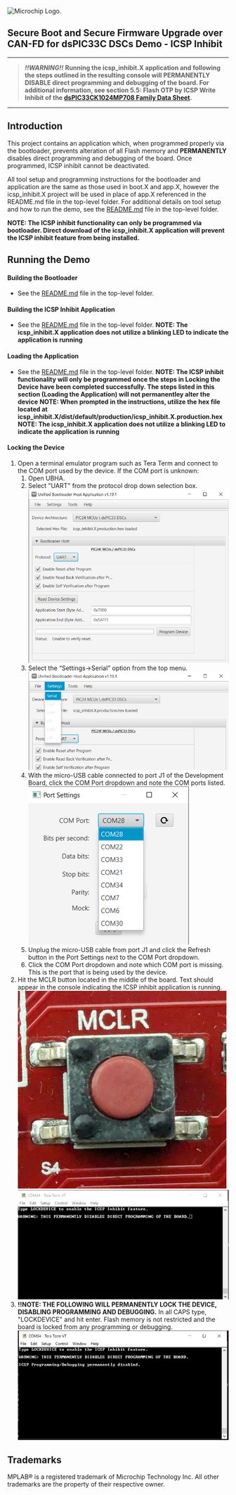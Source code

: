 <picture>
    <source media="(prefers-color-scheme: dark)" srcset="../images/microchip_logo_white_red.png">
	<source media="(prefers-color-scheme: light)" srcset="../images/microchip_logo_black_red.png">
    <img alt="Microchip Logo." src="../images/microchip_logo_black_red.png">
</picture>

## Secure Boot and Secure Firmware Upgrade over CAN-FD for dsPIC33C DSCs Demo - ICSP Inhibit
---
> **_!!WARNING!!_** 
**Running the icsp_inhibit.X application and following the steps outlined in the resulting console will PERMANENTLY DISABLE direct programming and debugging of the board. For additional information, see section 5.5: Flash OTP by ICSP Write Inhibit of the [dsPIC33CK1024MP708 Family Data Sheet](https://ww1.microchip.com/downloads/aemDocuments/documents/MCU16/ProductDocuments/DataSheets/dsPIC33CK1024MP710-Family-Data-Sheet-DS70005496.pdf).**

---

## Introduction
This project contains an application which, when programmed properly via the bootloader, prevents alteration of all Flash memory and **PERMANENTLY** disables direct programming and debugging of the board. Once programmed, ICSP inhibit cannot be deactivated. 

All tool setup and programming instructions for the bootloader and application are the same as those used in boot.X and app.X, however the icsp_inhibit.X project will be used in place of app.X referenced in the README.md file in the top-level folder. For additional details on tool setup and how to run the demo, see the [README.md](../README.md) file in the top-level folder. 

**NOTE: The ICSP inhibit functionality can only be programmed via bootloader. Direct download of the icsp_inhibit.X application will prevent the ICSP inhibit feature from being installed.**

## Running the Demo

#### Building the Bootloader
* See the [README.md](../README.md) file in the top-level folder. 
    
#### Building the ICSP Inhibit Application
* See the [README.md](../README.md) file in the top-level folder. **NOTE: The icsp_inhibit.X application does not utilize a blinking LED to indicate the application is running** 

#### Loading the Application
* See the [README.md](../README.md) file in the top-level folder. 
**NOTE: The ICSP inhibit functionality will only be programmed once the steps in Locking the Device have been completed successfully. The steps listed in this section (Loading the Application) will not permanentley alter the device**
**NOTE: When prompted in the instructions, utilize the hex file located at icsp_inhibit.X/dist/default/production/icsp_inhibit.X.production.hex**
**NOTE: The icsp_inhibit.X application does not utilize a blinking LED to indicate the application is running** 

#### Locking the Device
1. Open a terminal emulator program such as Tera Term and connect to the COM port used by the device. If the COM port is unknown: 
    1. Open UBHA.
    2. Select "UART" from the protocol drop down selection box.<br>
    ![UBHA UART](./images/UBHA_UART.png)
    3. Select the “Settings->Serial” option from the top menu.<br>
    ![Serial Settings](./images/UBHA_Settings.png)
    4. With the micro-USB cable connected to port J1 of the Development Board, click the COM Port dropdown and note the COM ports listed.<br>
    ![COM Ports](./images/UBHA_COM_Ports.png)
    5. Unplug the micro-USB cable from port J1 and click the Refresh button in the Port Settings next to the COM Port dropdown.
    6. Click the COM Port dropdown and note which COM port is missing. This is the port that is being used by the device. 
2. Hit the MCLR button located in the middle of the board. Text should appear in the console indicating the ICSP inhibit application is running. <br>
![MCLR Button](./images/MCLR_Button.png)
![ICSP Program Start](./images/ICSP_Start_Screen.png)
3. **!!NOTE: THE FOLLOWING WILL PERMANENTLY LOCK THE DEVICE, DISABLING PROGRAMMING AND DEBUGGING.** In all CAPS type, "LOCKDEVICE" and hit enter. Flash memory is not restricted and the board is locked from any programming or debugging. <br>
![ICSP Locked](./images/ICSP_Lock.png)

## Trademarks

MPLAB® is a registered trademark of Microchip Technology Inc. All other trademarks are the property of their respective owner.
